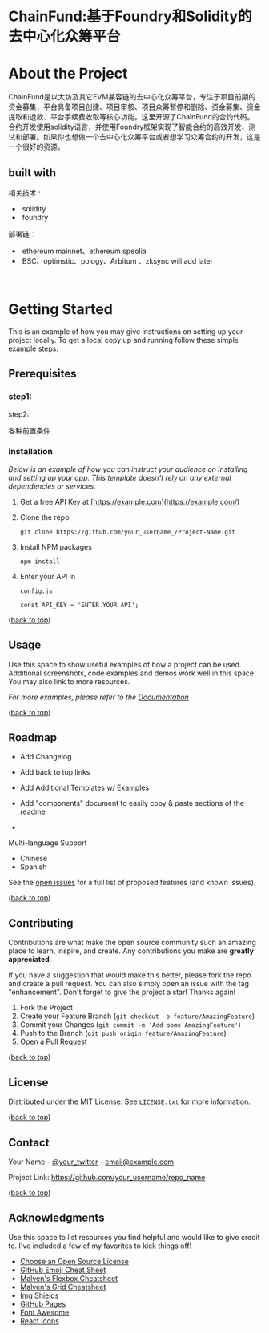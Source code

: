 # ChainFund:基于Foundry和Solidity的去中心化众筹平台

# About the Project

ChainFund是以太坊及其它EVM兼容链的去中心化众筹平台，专注于项目前期的资金募集，平台具备项目创建、项目审核、项目众筹暂停和删除、资金募集、资金提取和退款、平台手续费收取等核心功能。这里开源了ChainFund的合约代码。合约开发使用solidity语言，并使用Foundry框架实现了智能合约的高效开发、测试和部署。如果你也想做一个去中心化众筹平台或者想学习众筹合约的开发，这是一个很好的资源。

## built with

相关技术 :

- ​	solidity
- ​	foundry

部署链：

- ​	ethereum mainnet、ethereum speolia
- ​	BSC、optimstic、pology、Arbitum 、zksync will add later

​	

# Getting Started

This is an example of how you may give instructions on setting up your project locally. To get a local copy up and running follow these simple example steps.

## Prerequisites

### step1:

step2:

各种前置条件



### Installation

*Below is an example of how you can instruct your audience on installing and setting up your app. This template doesn't rely on any external dependencies or services.*

1. Get a free API Key at [https://example.com](https://example.com/)

2. Clone the repo

   ```
   git clone https://github.com/your_username_/Project-Name.git
   ```

   

3. Install NPM packages

   ```
   npm install
   ```

   

4. Enter your API in

    

   ```
   config.js
   ```

   ```
   const API_KEY = 'ENTER YOUR API';
   ```

   

([back to top](https://github.com/othneildrew/Best-README-Template#readme-top))

## Usage



Use this space to show useful examples of how a project can be used. Additional screenshots, code examples and demos work well in this space. You may also link to more resources.

*For more examples, please refer to the [Documentation](https://example.com/)*

([back to top](https://github.com/othneildrew/Best-README-Template#readme-top))

## Roadmap



-  Add Changelog

-  Add back to top links

-  Add Additional Templates w/ Examples

-  Add "components" document to easily copy & paste sections of the readme

-  

  Multi-language Support

  -  Chinese
  -  Spanish

See the [open issues](https://github.com/othneildrew/Best-README-Template/issues) for a full list of proposed features (and known issues).

([back to top](https://github.com/othneildrew/Best-README-Template#readme-top))

## Contributing



Contributions are what make the open source community such an amazing place to learn, inspire, and create. Any contributions you make are **greatly appreciated**.

If you have a suggestion that would make this better, please fork the repo and create a pull request. You can also simply open an issue with the tag "enhancement". Don't forget to give the project a star! Thanks again!

1. Fork the Project
2. Create your Feature Branch (`git checkout -b feature/AmazingFeature`)
3. Commit your Changes (`git commit -m 'Add some AmazingFeature'`)
4. Push to the Branch (`git push origin feature/AmazingFeature`)
5. Open a Pull Request

([back to top](https://github.com/othneildrew/Best-README-Template#readme-top))

## License



Distributed under the MIT License. See `LICENSE.txt` for more information.

([back to top](https://github.com/othneildrew/Best-README-Template#readme-top))

## Contact



Your Name - [@your_twitter](https://twitter.com/your_username) - [email@example.com](mailto:email@example.com)

Project Link: https://github.com/your_username/repo_name

([back to top](https://github.com/othneildrew/Best-README-Template#readme-top))

## Acknowledgments



Use this space to list resources you find helpful and would like to give credit to. I've included a few of my favorites to kick things off!

- [Choose an Open Source License](https://choosealicense.com/)
- [GitHub Emoji Cheat Sheet](https://www.webpagefx.com/tools/emoji-cheat-sheet)
- [Malven's Flexbox Cheatsheet](https://flexbox.malven.co/)
- [Malven's Grid Cheatsheet](https://grid.malven.co/)
- [Img Shields](https://shields.io/)
- [GitHub Pages](https://pages.github.com/)
- [Font Awesome](https://fontawesome.com/)
- [React Icons](https://react-icons.github.io/react-icons/search)